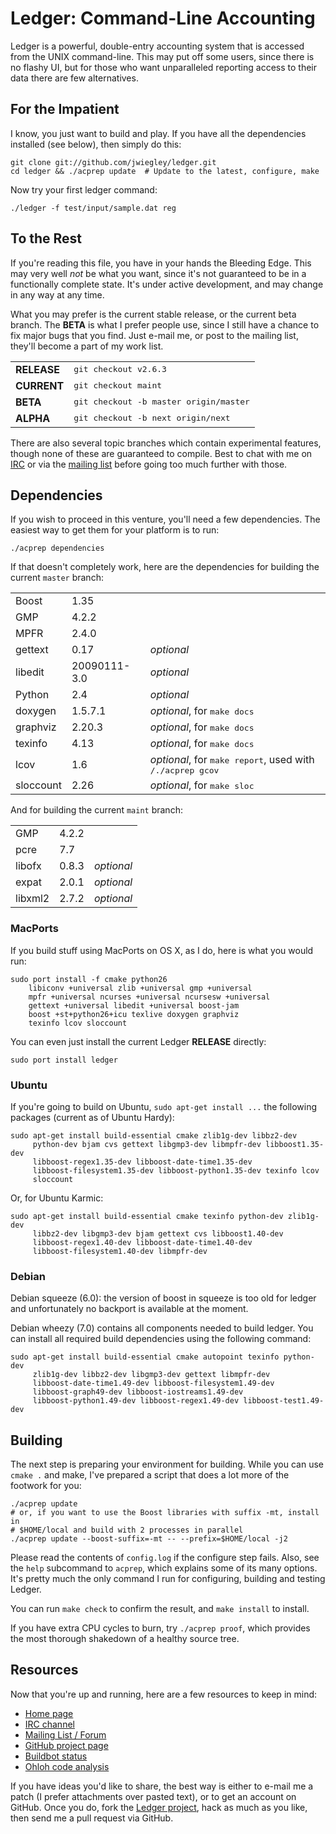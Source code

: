# Ledger: Command-Line Accounting

Ledger is a powerful, double-entry accounting system that is accessed from the
UNIX command-line.  This may put off some users, since there is no flashy UI,
but for those who want unparalleled reporting access to their data there are
few alternatives.

## For the Impatient

I know, you just want to build and play.  If you have all the dependencies
installed (see below), then simply do this:

    git clone git://github.com/jwiegley/ledger.git
    cd ledger && ./acprep update  # Update to the latest, configure, make

Now try your first ledger command:

    ./ledger -f test/input/sample.dat reg

## To the Rest

If you're reading this file, you have in your hands the Bleeding Edge.  This
may very well *not* be what you want, since it's not guaranteed to be in a
functionally complete state.  It's under active development, and may change in
any way at any time.

What you may prefer is the current stable release, or the current beta branch.
The **BETA** is what I prefer people use, since I still have a chance to fix
major bugs that you find.  Just e-mail me, or post to the mailing list,
they'll become a part of my work list.

<table>
<tr><td><strong>RELEASE</strong></td><td><tt>git checkout v2.6.3</tt></td></tr>
<tr><td><strong>CURRENT</strong></td><td><tt>git checkout maint</tt></td></tr>
<tr><td><strong>BETA</strong></td><td><tt>git checkout -b master origin/master</tt></td></tr>
<tr><td><strong>ALPHA</strong></td><td><tt>git checkout -b next origin/next</tt></td></tr>
</table>

There are also several topic branches which contain experimental features,
though none of these are guaranteed to compile.  Best to chat with me on
[IRC](irc://irc.freenode.net/ledger) or via the
[mailing list](http://groups.google.com/group/ledger-cli) before going too
much further with those.

## Dependencies

If you wish to proceed in this venture, you'll need a few dependencies.  The
easiest way to get them for your platform is to run:

    ./acprep dependencies

If that doesn't completely work, here are the dependencies for building the
current `master` branch:

<table>
<tr><td>Boost</td><td>1.35</td><td></td></tr>
<tr><td>GMP</td><td>4.2.2</td><td></td></tr>
<tr><td>MPFR</td><td>2.4.0</td><td></td></tr>
<tr><td>gettext</td><td>0.17</td><td><em>optional</em></td></tr>
<tr><td>libedit</td><td>20090111-3.0</td><td><em>optional</em></td></tr>
<tr><td>Python</td><td>2.4</td><td><em>optional</em></td></tr>
<tr><td>doxygen</td><td>1.5.7.1</td><td><em>optional</em>, for <tt>make docs</tt></td></tr>
<tr><td>graphviz</td><td>2.20.3</td><td><em>optional</em>, for <tt>make docs</tt></td></tr>
<tr><td>texinfo</td><td>4.13</td><td><em>optional</em>, for <tt>make docs</tt></td></tr>
<tr><td>lcov</td><td>1.6</td><td><em>optional</em>, for <tt>make report</tt>, used with <tt>/./acprep gcov</tt></td></tr>
<tr><td>sloccount</td><td>2.26</td><td><em>optional</em>, for <tt>make sloc</tt></td></tr>
</table>

And for building the current `maint` branch:

<table>
<tr><td>GMP</td><td>4.2.2</td><td> </td></tr>
<tr><td>pcre</td><td>7.7</td><td> </td></tr>
<tr><td>libofx</td><td>0.8.3</td><td><em>optional</em></td></tr>
<tr><td>expat</td><td>2.0.1</td><td><em>optional</em></td></tr>
<tr><td>libxml2</td><td>2.7.2</td><td><em>optional</em></td></tr>
</table>

### MacPorts

If you build stuff using MacPorts on OS X, as I do, here is what you would
run:

    sudo port install -f cmake python26
        libiconv +universal zlib +universal gmp +universal
        mpfr +universal ncurses +universal ncursesw +universal
        gettext +universal libedit +universal boost-jam
        boost +st+python26+icu texlive doxygen graphviz
        texinfo lcov sloccount

You can even just install the current Ledger **RELEASE** directly:

    sudo port install ledger

### Ubuntu

If you're going to build on Ubuntu, `sudo apt-get install ...` the
following packages (current as of Ubuntu Hardy):

    sudo apt-get install build-essential cmake zlib1g-dev libbz2-dev
         python-dev bjam cvs gettext libgmp3-dev libmpfr-dev libboost1.35-dev
         libboost-regex1.35-dev libboost-date-time1.35-dev
         libboost-filesystem1.35-dev libboost-python1.35-dev texinfo lcov
         sloccount

Or, for Ubuntu Karmic:

    sudo apt-get install build-essential cmake texinfo python-dev zlib1g-dev
         libbz2-dev libgmp3-dev bjam gettext cvs libboost1.40-dev
         libboost-regex1.40-dev libboost-date-time1.40-dev
         libboost-filesystem1.40-dev libmpfr-dev

### Debian

Debian squeeze (6.0): the version of boost in squeeze is too old
for ledger and unfortunately no backport is available at the moment.

Debian wheezy (7.0) contains all components needed to build ledger.
You can install all required build dependencies using the following
command:

    sudo apt-get install build-essential cmake autopoint texinfo python-dev
         zlib1g-dev libbz2-dev libgmp3-dev gettext libmpfr-dev
         libboost-date-time1.49-dev libboost-filesystem1.49-dev
         libboost-graph49-dev libboost-iostreams1.49-dev
         libboost-python1.49-dev libboost-regex1.49-dev libboost-test1.49-dev

## Building

The next step is preparing your environment for building.  While you can use
`cmake .` and make, I've prepared a script that does a lot more of the
footwork for you:

    ./acprep update
    # or, if you want to use the Boost libraries with suffix -mt, install in
    # $HOME/local and build with 2 processes in parallel
    ./acprep update --boost-suffix=-mt -- --prefix=$HOME/local -j2

Please read the contents of `config.log` if the configure step fails.  Also,
see the `help` subcommand to `acprep`, which explains some of its many
options.  It's pretty much the only command I run for configuring, building
and testing Ledger.

You can run `make check` to confirm the result, and `make install` to install.

If you have extra CPU cycles to burn, try `./acprep proof`, which provides the
most thorough shakedown of a healthy source tree.

## Resources

Now that you're up and running, here are a few resources to keep in mind:

 - [Home page](http://ledger-cli.org)
 - [IRC channel](irc://irc.freenode.net/ledger)
 - [Mailing List / Forum](http://groups.google.com/group/ledger-cli)
 - [GitHub project page](http://github.com/jwiegley/ledger)
 - [Buildbot status](http://www.newartisans.com:9090)
 - [Ohloh code analysis](http://www.ohloh.net/projects/ledger)

If you have ideas you'd like to share, the best way is either to e-mail me a
patch (I prefer attachments over pasted text), or to get an account on GitHub.
Once you do, fork the [Ledger project](http://github.com/jwiegley/ledger),
hack as much as you like, then send me a pull request via GitHub.
